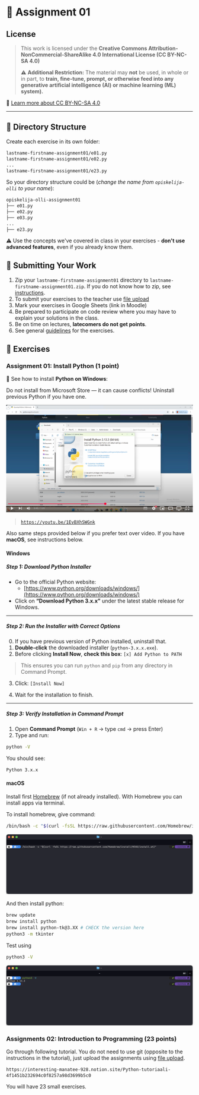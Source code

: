 # 🧪 Assignment 01

## License

> This work is licensed under the
> **Creative Commons Attribution-NonCommercial-ShareAlike 4.0 International License (CC BY-NC-SA 4.0)**
>
> ⚠️ **Additional Restriction:**
> The material may **not** be used, in whole or in part, to **train, fine-tune, prompt, or otherwise feed into any generative artificial intelligence (AI) or machine learning (ML) system).**

🔗 [Learn more about CC BY-NC-SA 4.0](https://creativecommons.org/licenses/by-nc-sa/4.0/)

---

## 📁 Directory Structure

Create each exercise in its own folder:

```
lastname-firstname-assignment01/e01.py
lastname-firstname-assignment01/e02.py
...
lastname-firstname-assignment01/e23.py
```

So your directory structure could be (_change the name from `opiskelija-olli` to your name_):

```
opiskelija-olli-assignment01
├── e01.py
├── e02.py
├── e03.py
...
├── e23.py
```

⚠️ Use the concepts we've covered in class in your exercises - **don't use advanced features**, even if you already know them.

## 🚀 Submitting Your Work

1. Zip your `lastname-firstname-assignment01` directory to `lastname-firstname-assignment01.zip`. If you do not know how to zip, see [instructions](https://support.microsoft.com/en-us/windows/.zip-and-unzip-files-8d28fa72-f2f9-712f-67df-f80cf89fd4e5).
2. To submit your exercises to the teacher use [file upload](https://forms.office.com/Pages/ResponsePage.aspx?id=r0Rp-nzM2EyRVMARMnmJELTaXhmZ3l1Al4wTyiKl20lUNEhOU1o1UTFETzY5VTc0SDJaS1paVUM2Ry4u)
3. Mark your exercises in Google Sheets (link in Moodle)
4. Be prepared to participate on code review where you may have to explain your solutions in the class.
5. Be on time on lectures, **latecomers do not get points**.
6. See general [guidelines](https://github.com/pohjus/common-course-assets/blob/main/exercise-points-guidelines.md) for the exercises.

## 🧩 Exercises

### Assignment 01: Install Python (1 point)

🎦 See how to install **Python on Windows**:

Do not install from Microsoft Store — it can cause conflicts! Uninstall previous
Python if you have one.

[![install python video](images/youtube-install-python.png)](https://www.youtube.com/watch?v=1EvBXhSWGnk)

> [`https://youtu.be/1EvBXhSWGnk`](https://youtu.be/1EvBXhSWGnk)

Also same steps provided below if you prefer text over video. If you have **macOS**, see instructions below.

#### Windows

##### Step 1: Download Python Installer

- Go to the official Python website:
  - [https://www.python.org/downloads/windows/](https://www.python.org/downloads/windows/)
- Click on **“Download Python 3.x.x”** under the latest stable release for Windows.

---

##### Step 2: Run the Installer with Correct Options

0. If you have previous version of Python installed, uninstall that.
1. **Double-click** the downloaded installer (`python-3.x.x.exe`).
2. Before clicking **Install Now**, **check this box**: `[x] Add Python to PATH`

> This ensures you can run `python` and `pip` from any directory in Command Prompt.

3. Click: `[Install Now]`

4. Wait for the installation to finish.

---

##### Step 3: Verify Installation in Command Prompt

1. Open **Command Prompt** (`Win + R` → type `cmd` → press Enter)
2. Type and run:

```bash
python -V
```

You should see:

```bash
Python 3.x.x
```

#### macOS

Install first [Homebrew](https://brew.sh) (if not already installed). With Homebrew you can install apps via terminal.

To install homebrew, give command:

```bash
/bin/bash -c "$(curl -fsSL https://raw.githubusercontent.com/Homebrew/install/HEAD/install.sh)"
```

![macOS terminal with homebrew](images/terminal.png)

And then install python:

```bash
brew update
brew install python
brew install python-tk@3.XX # CHECK the version here
python3 -m tkinter
```

Test using

```bash
python3 -V
```

![macOS terminal with python3](images/terminal2.png)

### Assignments 02: Introduction to Programming (23 points)

Go through following tutorial. You do not need to use git (opposite to the instructions in the tutorial), just upload the assignments using [file upload](https://www.dropbox.com/request/WenoWd5sGzH4f8Fv0hIL).

    https://interesting-manatee-928.notion.site/Python-tutoriaali-4f1451b232694c0f8257a98d3699b5c0

You will have 23 small exercises.
